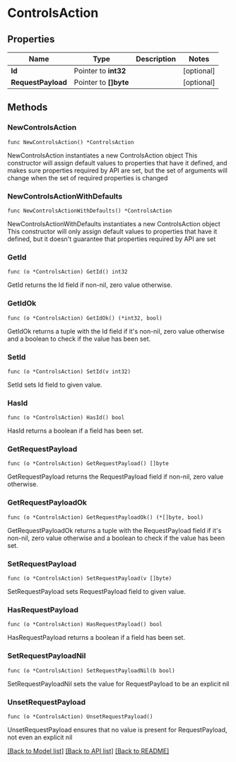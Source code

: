# ControlsAction

## Properties

Name | Type | Description | Notes
------------ | ------------- | ------------- | -------------
**Id** | Pointer to **int32** |  | [optional] 
**RequestPayload** | Pointer to **[]byte** |  | [optional] 

## Methods

### NewControlsAction

`func NewControlsAction() *ControlsAction`

NewControlsAction instantiates a new ControlsAction object
This constructor will assign default values to properties that have it defined,
and makes sure properties required by API are set, but the set of arguments
will change when the set of required properties is changed

### NewControlsActionWithDefaults

`func NewControlsActionWithDefaults() *ControlsAction`

NewControlsActionWithDefaults instantiates a new ControlsAction object
This constructor will only assign default values to properties that have it defined,
but it doesn't guarantee that properties required by API are set

### GetId

`func (o *ControlsAction) GetId() int32`

GetId returns the Id field if non-nil, zero value otherwise.

### GetIdOk

`func (o *ControlsAction) GetIdOk() (*int32, bool)`

GetIdOk returns a tuple with the Id field if it's non-nil, zero value otherwise
and a boolean to check if the value has been set.

### SetId

`func (o *ControlsAction) SetId(v int32)`

SetId sets Id field to given value.

### HasId

`func (o *ControlsAction) HasId() bool`

HasId returns a boolean if a field has been set.

### GetRequestPayload

`func (o *ControlsAction) GetRequestPayload() []byte`

GetRequestPayload returns the RequestPayload field if non-nil, zero value otherwise.

### GetRequestPayloadOk

`func (o *ControlsAction) GetRequestPayloadOk() (*[]byte, bool)`

GetRequestPayloadOk returns a tuple with the RequestPayload field if it's non-nil, zero value otherwise
and a boolean to check if the value has been set.

### SetRequestPayload

`func (o *ControlsAction) SetRequestPayload(v []byte)`

SetRequestPayload sets RequestPayload field to given value.

### HasRequestPayload

`func (o *ControlsAction) HasRequestPayload() bool`

HasRequestPayload returns a boolean if a field has been set.

### SetRequestPayloadNil

`func (o *ControlsAction) SetRequestPayloadNil(b bool)`

 SetRequestPayloadNil sets the value for RequestPayload to be an explicit nil

### UnsetRequestPayload
`func (o *ControlsAction) UnsetRequestPayload()`

UnsetRequestPayload ensures that no value is present for RequestPayload, not even an explicit nil

[[Back to Model list]](../README.md#documentation-for-models) [[Back to API list]](../README.md#documentation-for-api-endpoints) [[Back to README]](../README.md)



